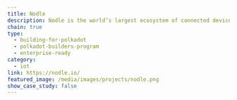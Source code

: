 ```yaml
---
title: Nodle
description: Nodle is the world’s largest ecosystem of connected devices, providing infrastructure, software and access to data for the Internet of Things.
chain: true
type:
  - building-for-polkadot
  - polkadot-builders-program
  - enterprise-ready
category:
  - iot
link: https://nodle.io/
featured_image: /media/images/projects/nodle.png
show_case_study: false
---
```

